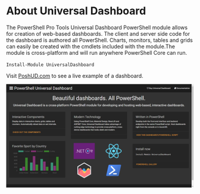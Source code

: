 # About Universal Dashboard

The PowerShell Pro Tools Universal Dashboard PowerShell module allows for creation of web-based dashboards. The client and server side code for the dashboard is authored all PowerShell. Charts, monitors, tables and grids can easily be created with the cmdlets included with the module.The module is cross-platform and will run anywhere PowerShell Core can run.

`Install-Module UniversalDashboard`

Visit [PoshUD.com](http://www.poshud.com) to see a live example of a dashboard. 

![](/assets/podhud.png)

